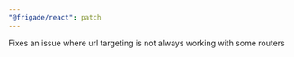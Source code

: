 ```yaml
---
"@frigade/react": patch
---
```


Fixes an issue where url targeting is not always working with some routers
